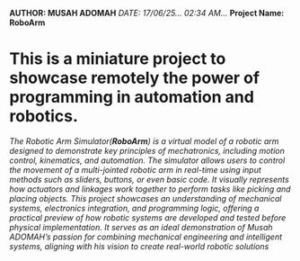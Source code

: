 **AUTHOR: MUSAH ADOMAH**
*DATE: 17/06/25... 02:34 AM...*
**Project Name: RoboArm**

# This is a miniature project to showcase remotely the power of programming in automation and robotics.

*The Robotic Arm Simulator(**RoboArm**) is a virtual model of a robotic arm designed to demonstrate key principles of mechatronics, including motion control, kinematics, and automation. The simulator allows users to control the movement of a multi-jointed robotic arm in real-time using input methods such as sliders, buttons, or even basic code. It visually represents how actuators and linkages work together to perform tasks like picking and placing objects.
This project showcases an understanding of mechanical systems, electronics integration, and programming logic, offering a practical preview of how robotic systems are developed and tested before physical implementation. It serves as an ideal demonstration of Musah ADOMAH’s passion for combining mechanical engineering and intelligent systems, aligning with his vision to create real-world robotic solutions*

